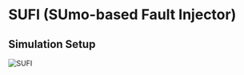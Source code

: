 #                                **SUFI (SUmo-based Fault Injector)**

## Simulation Setup

![SUFI](../GitHub/SUFI.PNG)
